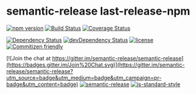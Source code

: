 # semantic-release last-release-npm

[![npm version](https://badge.fury.io/js/%40semantic-release%2Flast-release-npm.svg)](http://badge.fury.io/js/%40semantic-release%2Flast-release-npm)
[![Build Status](https://travis-ci.org/semantic-release/last-release-npm.svg?branch=next)](https://travis-ci.org/semantic-release/last-release-npm)
[![Coverage Status](https://coveralls.io/repos/semantic-release/last-release-npm/badge.svg?branch=next&service=github)](https://coveralls.io/github/semantic-release/last-release-npm?branch=next)

[![Dependency Status](https://david-dm.org/semantic-release/last-release-npm/next.svg)](https://david-dm.org/semantic-release/last-release-npm/next)
[![devDependency Status](https://david-dm.org/semantic-release/last-release-npm/next/dev-status.svg)](https://david-dm.org/semantic-release/last-release-npm/next#info=devDependencies)
[![license](https://img.shields.io/github/license/semantic-release/last-release-npm.svg)](https://github.com/semantic-release/last-release-npm/blob/master/LICENSE)
[![Commitizen friendly](https://img.shields.io/badge/commitizen-friendly-brightgreen.svg)](http://commitizen.github.io/cz-cli/)

[![Join the chat at https://gitter.im/semantic-release/semantic-release](https://badges.gitter.im/Join%20Chat.svg)](https://gitter.im/semantic-release/semantic-release?utm_source=badge&utm_medium=badge&utm_campaign=pr-badge&utm_content=badge)
[![semantic-release](https://img.shields.io/badge/%20%20%F0%9F%93%A6%F0%9F%9A%80-semantic--release-e10079.svg)](https://github.com/semantic-release/last-release-npm)
[![js-standard-style](https://img.shields.io/badge/code%20style-standard-brightgreen.svg?style=flat)](https://github.com/feross/standard)
